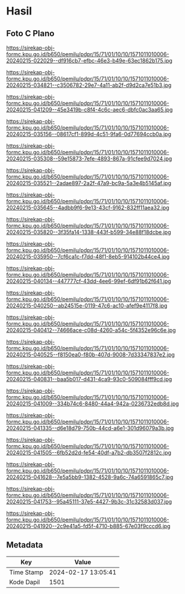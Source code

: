 # Hasil

## Foto C Plano

https://sirekap-obj-formc.kpu.go.id/b650/pemilu/pdpr/15/71/01/10/10/1571011010006-20240215-022029--df916cb7-efbc-46e3-b49e-63ec1862b175.jpg

https://sirekap-obj-formc.kpu.go.id/b650/pemilu/pdpr/15/71/01/10/10/1571011010006-20240215-034821--c3506782-29e7-4a11-ab2f-d9d2ca7e51b3.jpg

https://sirekap-obj-formc.kpu.go.id/b650/pemilu/pdpr/15/71/01/10/10/1571011010006-20240215-041209--45e3419b-c8f4-4c6c-aec6-dbfc0ac3aa65.jpg

https://sirekap-obj-formc.kpu.go.id/b650/pemilu/pdpr/15/71/01/10/10/1571011010006-20240215-035156--08617cf1-899d-4c51-9fa6-0d77694ccb0a.jpg

https://sirekap-obj-formc.kpu.go.id/b650/pemilu/pdpr/15/71/01/10/10/1571011010006-20240215-035308--59e15873-7efe-4893-867a-91cfee9d7024.jpg

https://sirekap-obj-formc.kpu.go.id/b650/pemilu/pdpr/15/71/01/10/10/1571011010006-20240215-035521--2adae897-2a2f-47a9-bc9a-5a3e4b5145af.jpg

https://sirekap-obj-formc.kpu.go.id/b650/pemilu/pdpr/15/71/01/10/10/1571011010006-20240215-035645--4adbb9f6-9e13-43cf-9162-832ff11aea32.jpg

https://sirekap-obj-formc.kpu.go.id/b650/pemilu/pdpr/15/71/01/10/10/1571011010006-20240215-035820--3f35fa14-1338-443f-b599-34e88f18dcbe.jpg

https://sirekap-obj-formc.kpu.go.id/b650/pemilu/pdpr/15/71/01/10/10/1571011010006-20240215-035950--7cf6ca1c-f7dd-48f1-8eb5-914102b44ce4.jpg

https://sirekap-obj-formc.kpu.go.id/b650/pemilu/pdpr/15/71/01/10/10/1571011010006-20240215-040134--447777cf-43dd-4ee6-99ef-6df91b62f641.jpg

https://sirekap-obj-formc.kpu.go.id/b650/pemilu/pdpr/15/71/01/10/10/1571011010006-20240215-040250--ab24515e-0119-47c6-ac10-afef9e4117f8.jpg

https://sirekap-obj-formc.kpu.go.id/b650/pemilu/pdpr/15/71/01/10/10/1571011010006-20240215-040412--74666ace-c08d-4260-a54c-5f4352e96c6e.jpg

https://sirekap-obj-formc.kpu.go.id/b650/pemilu/pdpr/15/71/01/10/10/1571011010006-20240215-040525--f8150ea0-f80b-407d-9008-7d33347837e2.jpg

https://sirekap-obj-formc.kpu.go.id/b650/pemilu/pdpr/15/71/01/10/10/1571011010006-20240215-040831--baa5b017-d431-4ca9-93c0-509084fff9cd.jpg

https://sirekap-obj-formc.kpu.go.id/b650/pemilu/pdpr/15/71/01/10/10/1571011010006-20240215-041009--334b74c6-8480-44a4-942a-0236732edb8d.jpg

https://sirekap-obj-formc.kpu.go.id/b650/pemilu/pdpr/15/71/01/10/10/1571011010006-20240215-041335--d6e18d79-750b-44cd-a6e1-301d96079a3b.jpg

https://sirekap-obj-formc.kpu.go.id/b650/pemilu/pdpr/15/71/01/10/10/1571011010006-20240215-041505--6fb52d2d-fe54-40df-a7b2-db3507f2812c.jpg

https://sirekap-obj-formc.kpu.go.id/b650/pemilu/pdpr/15/71/01/10/10/1571011010006-20240215-041628--7e5a5bb9-1382-4528-9a6c-74a6591865c7.jpg

https://sirekap-obj-formc.kpu.go.id/b650/pemilu/pdpr/15/71/01/10/10/1571011010006-20240215-041753--95a45111-37e5-4427-9b3c-31c32583d037.jpg

https://sirekap-obj-formc.kpu.go.id/b650/pemilu/pdpr/15/71/01/10/10/1571011010006-20240215-041920--2c9e41a5-fd5f-4710-b885-67e03f9cccd6.jpg


## Metadata

| Key        | Value               |
| ---------- | ------------------- |
| Time Stamp | 2024-02-17 13:05:41 |
| Kode Dapil | 1501                |



